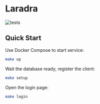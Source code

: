 # Laradra

![tests](https://github.com/MilesChou/laradra/workflows/tests/badge.svg)

## Quick Start

Use Docker Compose to start service:

```bash
make up
```

Wait the database ready, register the client:

```bash
make setup
```

Open the login page:

```bash
make login
```
